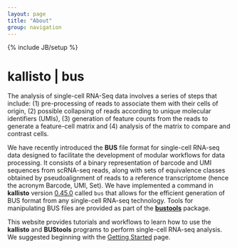 ```yaml
---
layout: page
title: "About"
group: navigation
---
```


{% include JB/setup %}


# kallisto | bus 

The analysis of single-cell RNA-Seq data involves a series of steps that include: (1) pre-processing of reads to associate them with their cells of origin, (2) possible collapsing of reads according to unique molecular identifiers (UMIs), (3) generation of feature counts from the reads to generate a feature-cell matrix and (4) analysis of the matrix to compare and contrast cells.

We have recently introduced the __BUS__ file format for single-cell RNA-seq data designed to facilitate the development of modular workflows for data processing. It consists of a binary representation of barcode and UMI sequences from scRNA-seq reads, along with sets of equivalence classes obtained by pseudoalignment of reads to a reference transcriptome (hence the acronym Barcode, UMI, Set). We have implemented a command in __kallisto__ version [0.45.0](http://pachterlab.github.io/kallisto//releases/2018/11/17/v0.45.0) called `bus` that allows for the efficient generation of BUS format from any single-cell RNA-seq technology. Tools for manipulating BUS files are provided as part of the [__bustools__](https://bustools.github.io/) package. 

This website provides tutorials and workflows to learn how to use the __kallisto__ and __BUStools__ programs to perform single-cell RNA-seq analysis. We suggested beginning with the [Getting Started](getting_started.html) page.
